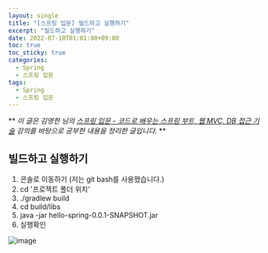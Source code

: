 ```yaml
---
layout: single
title: "[스프링 입문] 빌드하고 실행하기"
excerpt: "빌드하고 실행하기"
date: 2022-07-10T01:01:00+09:00
toc: true
toc_sticky: true
categories:
  - Spring
  - 스프링 입문
tags:
  - Spring
  - 스프링 입문
---
```

**
*이 글은 김영한 님의 [스프링 입문 - 코드로 배우는 스프링 부트, 웹 MVC, DB 접근 기술](https://www.inflearn.com/course/%EC%8A%A4%ED%94%84%EB%A7%81-%EC%9E%85%EB%AC%B8-%EC%8A%A4%ED%94%84%EB%A7%81%EB%B6%80%ED%8A%B8) 강의를 바탕으로 공부한 내용을 정리한 글입니다.*
**

## 빌드하고 실행하기
1. 콘솔로 이동하기 (저는 git bash를 사용했습니다.)
2. cd '프로젝트 폴더 위치'
2. ./gradlew build
3. cd build/libs
4. java -jar hello-spring-0.0.1-SNAPSHOT.jar
5. 실행확인

![image](https://user-images.githubusercontent.com/60471550/178113279-4b95a988-f837-490f-942e-e18e2987e052.png)